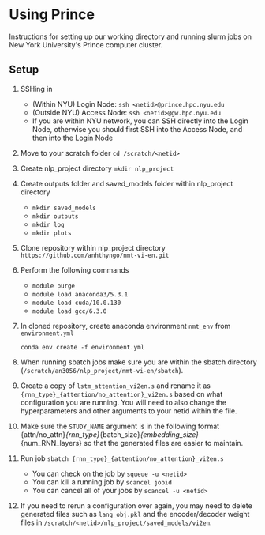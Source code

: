 Using Prince
==============================

Instructions for setting up our working directory and running slurm jobs on New York University's Prince computer cluster.


Setup
------------

1. SSHing in
	* (Within NYU) Login Node:  `ssh <netid>@prince.hpc.nyu.edu`
	* (Outside NYU) Access Node: `ssh <netid>@gw.hpc.nyu.edu`
	* If you are within NYU network, you can SSH directly into the Login Node, otherwise you should first SSH into the Access Node, and then into the Login Node

2. Move to your scratch folder `cd /scratch/<netid>`

3. Create nlp_project directory `mkdir nlp_project`

4. Create outputs folder and saved_models folder within nlp_project directory
	* `mkdir saved_models`
	* `mkdir outputs`
	* `mkdir log`
	* `mkdir plots`

5. Clone repository within nlp_project directory `https://github.com/anhthyngo/nmt-vi-en.git`

6. Perform the following commands
	*  `module purge`
	* `module load anaconda3/5.3.1`
	* `module load cuda/10.0.130`
	* `module load gcc/6.3.0`

7. In cloned repository, create anaconda environment `nmt_env` from `environment.yml`

   `conda env create -f environment.yml`

8. When running sbatch jobs make sure you are within the sbatch directory (`/scratch/an3056/nlp_project/nmt-vi-en/sbatch`).

9. Create a copy of `lstm_attention_vi2en.s` and rename it as `{rnn_type}_{attention/no_attention}_vi2en.s` based on what configuration you are running. You will need to also change the hyperparameters and other arguments to your netid within the file. 

10. Make sure the `STUDY_NAME` argument is in the following format {attn/no_attn}_{rnn_type}_{batch_size}_{embedding_size}_{num_RNN_layers} so that the generated files are easier to maintain.

9.  Run job `sbatch {rnn_type}_{attention/no_attention}_vi2en.s`
	* You can check on the job by `squeue -u <netid>`
	* You can kill a running job by `scancel jobid`
	* You can cancel all of your jobs by `scancel -u <netid>`

10. If you need to rerun a configuration over again, you may need to delete generated files such as `lang_obj.pkl` and the encoder/decoder weight files in `/scratch/<netid>/nlp_project/saved_models/vi2en`.

